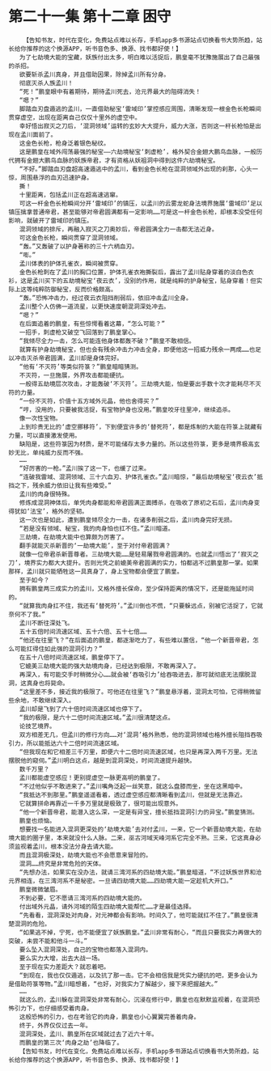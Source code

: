 # 第二十一集 第十二章 困守
        【告知书友，时代在变化，免费站点难以长存，手机app多书源站点切换看书大势所趋，站长给你推荐的这个换源APP，听书音色多、换源、找书都好使！】
       为了七劫境大能的宝藏，妖族付出太多，明白难以活捉后，鹏皇毫不犹豫施展出了自己最强的杀招。
       欲要斩杀孟川真身，并且借助因果，除掉孟川所有分身。
       彻底灭杀人族孟川！
       “死！”鹏皇眼中有着期待，期待孟川死去，沧元界最大的阻碍消失！
       “嗯？”
       脚踏血刃盘遁逃的孟川，一直借助秘宝‘雷域印’掌控感应周围，清晰发现一根金色长枪瞬间贯穿虚空，出现在距离自己仅仅十里外的虚空中。
       幸好悟出寂灭之刀后，‘混洞领域’运转的玄妙大大提升，威力大涨，否则这一杆长枪怕是出现在孟川面前了。
       这金色长枪，枪身泛着银色秘纹。
       这是鹏皇在域外闯荡最强的秘宝——六劫境秘宝‘刺虚枪’，格外契合金翅大鹏鸟血脉，一般历代拥有金翅大鹏鸟血脉的妖族帝君，才有资格从妖祖洞中得到这件六劫境秘宝。
       “不好。”脚踏血刃盘超高速遁逃中的孟川，看到金色长枪在混洞领域外出现的刹那，心头一惊，周围悬浮的血刃迅速护身。
       撕！
       十里距离，包括孟川正在超高速逃窜。
       可这一杆金色长枪瞬间分开‘雷域印’的镇压，以孟川的云雾龙蛇身法境界施展‘雷域印’足以镇压擒拿普通帝君，甚至能够对帝君圆满都有一定影响……可是这一杆金色长枪，却根本没受任何影响，就破开了雷域印的镇压。
       混洞领域的排斥，再融入寂灭之刀奥妙后，帝君圆满全力一击都无法近身。
       可这金色长枪，瞬间贯穿了混洞领域。
       “轰。”又轰破了以护身著称的三十六柄血刃。
       “嘭。”
       孟川体表的护体孔雀衣，瞬间被贯穿。
       金色长枪刺在了孟川的胸口位置，护体孔雀衣袍撕裂后，露出了孟川贴身穿着的淡白色衣衫，这是孟川买下的五劫境秘宝‘夜云衣’，没别的作用，就是纯粹的护身秘宝，贴身穿着！但实际上这等纯粹防御秘宝，反而价格颇高。
       “轰。”恐怖冲击力，经过夜云衣阻挡削弱后，依旧冲击孟川全身。
       孟川整个人仿佛一道流星，以更快速度朝混洞深处冲去。
       “嗯？”
       在后面追着的鹏皇，有些惊愕看着这幕，“怎么可能？”
       一招手，刺虚枪又破空飞回落到了鹏皇掌心。
       “我倾尽全力一击，怎么可能连他身体都轰不破？”鹏皇不敢相信。
       就算有护身劫境秘宝，但也会有残余冲击力冲击全身，即便他这一招威力残余一两成……也足以冲击灭杀帝君圆满，孟川却是身体完好。
       “他有‘不灭符’等类似符箓？”鹏皇暗暗猜测。
       不灭符，一旦施展，外界攻击都能硬抗。
       一般得五劫境层次攻击，才能轰破‘不灭符’。三劫境大能，怕是要出手数十次才能耗尽不灭符的力量。
       “一份不灭符，价值十五方域外元晶，他也舍得买？”
       “哼，没用的，只要被我活捉，有宝物护身也没用。”鹏皇咬牙往里冲，继续追杀。
       像一次性宝物。
       上到珍贵无比的‘虚空挪移符’，下到便宜许多的‘替死符’，都是炼制的大能在符箓上就藏有力量，可以直接激发使用。
       缺陷是，这些符箓因为材质，是不可能储存太多力量的。所以这些符箓，更多是境界极高玄妙无比，单纯威力反而不强。
       ……
       “好厉害的一枪。”孟川挨了这一下，也缓了过来。
       “连破我雷域、混洞领域、三十六血刃、护体孔雀衣。”孟川暗惊，“最后劫境秘宝‘夜云衣’抵挡之下，残余威力依旧让我有些难受。”
       孟川的肉身很特殊。
       修炼成混洞神体后，单凭肉身都能和帝君圆满正面搏杀，在吸收了原初之石后，孟川肉身变得犹如‘法宝’，格外的坚韧。
       这一次也是如此，遭到鹏皇倾尽全力一击，在诸多削弱之后，孟川肉身完好无损。
       “若是没有领域、秘宝，我的肉身怕也扛不住。”孟川暗道。
       三劫境，在劫境大能中也算颇为厉害了。
       翻手就能灭杀新晋的‘一劫境大能’，至于对付帝君圆满？
       就像一位帝君杀新晋尊者。三劫境大能……是轻易屠戮帝君圆满的。也就孟川悟出了‘寂灭之刀’，境界实力都大大提升。否则光凭之前媲美帝君圆满的实力，怕都逃不过鹏皇那一掌。如果那样，孟川就只能牺牲这一具真身了，身上宝物都会便宜了鹏皇。
       至于如今？
       拥有鹏皇两三成实力的孟川，又格外擅长保命，至少保持距离的情况下，还是能拖延时间的。
       “就算我肉身扛不住，我还有‘替死符’。”孟川倒也不慌，“只要躲远点，别被它活捉了，它就奈何不了我。”
       孟川不断往深处飞。
       五十五倍时间流速区域、五十六倍、五十七倍……
       “他还在往里飞？”在后面追的鹏皇，都逐渐吃力了，有些难以置信，“他一个新晋帝君，怎么可能扛得住如此强的混洞引力？”
       在五十八倍时间流速区域，鹏皇停下了。
       它媲美三劫境大能的强大劫境肉身，已经达到极限，不敢再深入了。
       再深入，有可能交手时稍微分心……就会被‘吞吸引力’给吞吸进去，那可就彻底无法摆脱混洞，这真身也将毙命。
       “这里差不多，接近我的极限了。可他还在往里飞？”鹏皇悬浮着，混洞太可怕，它得稍微留些余地，不敢继续深入。
       孟川却是飞到了六十倍时间流速区域也停下了。
       “我的极限，是六十二倍时间流速区域。”孟川很清楚这点。
       论技艺境界。
       双方相差无几，但孟川的修行方向……对‘混洞’格外熟悉，他的混洞领域也格外擅长阻挡吞吸引力，所以能抵达六十二倍时间流速区域。
       “但我现在和它相差三千万里，即便六十二倍时间流速区域，也只是再深入两千万里。无法摆脱他的窥伺。”孟川明白这点，越是到混洞深处，时间流速提升越快。
       数千万里？
       孟川都能虚空感应！更别提虚空一脉更高明的鹏皇了。
       “不过他似乎不敢进来了。”孟川嘴角泛起一丝笑意，就这么盘膝而坐，坐在这黑暗中。
       “我抵达不到那里。”鹏皇遥遥看着，透过虚空感应都清晰看到孟川，但就是无法靠近。
       它就算拼命再靠近一千多万里就是极致了，很可能出现意外。
       “他一个新晋帝君，能潜入这么深，一定是有异宝，擅长抵挡混洞引力的异宝。”鹏皇猜测。
       鹏皇也烦恼。
       想要找一名能进入混洞更深处的‘劫境大能’去对付孟川，一来，它一个新晋劫境大能，在劫境大能的圈子里，本来就没什么人脉。二来，巫古河域天峰河系它完全不熟。三来，它这真身必须监视着孟川，根本没法分身去请大能。
       而且混洞极深处，劫境大能也不会愿意来冒险的。
       混洞……终究是非常危险的天体。
       “先想办法，如果实在没办法，就请三湾河系的四劫境大能。”鹏皇暗道，“不过妖族世界和沧元界相连，在三湾河系不是秘密。一旦请四劫境大能……四劫境大能一定趁机大开口。”
       鹏皇微微皱眉。
       不到必要，它不愿请三湾河系的四劫境大能的。
       付出域外元晶，请外河域的陌生四劫境大能帮忙……才是最佳选择。
       “先看看，混洞深处对肉身，对元神都会有影响。时间久了，他可能就扛不住了。”鹏皇很清楚混洞的危险。
       “如果逃不掉，宁死，也不能便宜了妖族鹏皇。”孟川非常有耐心，“而且只要我实力再做大的突破，未尝不能和他斗一斗。”
       要么坠入混洞深处，自己的宝物也都落入混洞内。
       要么实力大增，出去大战一场。
       至于现在实力差距大？就忍着吧。
       “到现在，我也仅仅遁逃，以及抗了那一击。它不会相信我是凭实力硬抗的吧，更多会认为是借助符箓等物。”孟川暗想着，“也好，对我实力了解越少，接下来把握越大。”
       ……
       就这么的，孟川躲在混洞深处非常有耐心，沉浸在修行中，鹏皇也在默默监视着，在混洞恐怖引力下，也仔细感受着肉身。
       这般恐怖的引力，也在考验它的肉身，鹏皇也小心翼翼完善着肉身。
       终于，外界仅仅过去一年。
       混洞深处，孟川、鹏皇所在区域就过去了近六十年。
       而鹏皇的第三次‘肉身之劫’也降临了。
       【告知书友，时代在变化，免费站点难以长存，手机app多书源站点切换看书大势所趋，站长给你推荐的这个换源APP，听书音色多、换源、找书都好使！】